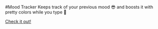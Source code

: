 #Mood Tracker
Keeps track of your previous mood 😎 and boosts it with pretty colors while you type 🎉

[Check it out!](https://nel-co.github.io/Mood-Tracker/)
